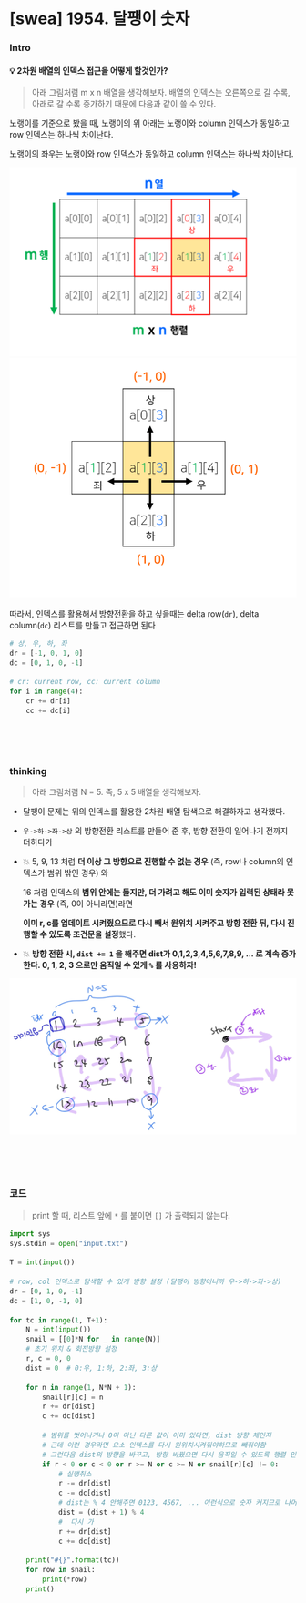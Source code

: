 # [swea] 1954. 달팽이 숫자

### Intro

#### 💡   2차원 배열의 인덱스 접근을 어떻게 할것인가?

> 아래 그림처럼 m x n 배열을 생각해보자. 배열의 인덱스는 오른쪽으로 갈 수록, 아래로 갈 수록 증가하기 때문에 다음과 같이 쓸 수 있다.

노랭이를 기준으로 봤을 때, 노랭이의 위 아래는 노랭이와 column 인덱스가 동일하고 row 인덱스는 하나씩 차이난다.

노랭이의 좌우는 노랭이와 row 인덱스가 동일하고 column 인덱스는 하나씩 차이난다.

<img src="[swea] 1954. 달팽이 숫자.assets/mn행렬.png" alt="mn행렬" style="zoom:90%;" />

<img src="[swea] 1954. 달팽이 숫자.assets/방향전환 idx.png" style="zoom:90%;" />

따라서, 인덱스를 활용해서 방향전환을 하고 싶을때는 delta row(`dr`), delta column(`dc`) 리스트를 만들고 접근하면 된다

```python
# 상, 우, 하, 좌
dr = [-1, 0, 1, 0]
dc = [0, 1, 0, -1]

# cr: current row, cc: current column
for i in range(4):
    cr += dr[i]
    cc += dc[i]
```

<br><br><br>

### thinking

> 아래 그림처럼 N = 5. 즉, 5 x 5 배열을 생각해보자.

- 달팽이 문제는 위의 인덱스를 활용한 2차원 배열 탐색으로 해결하자고 생각했다.

- `우->하->좌->상` 의 방향전환 리스트를 만들어 준 후, 방향 전환이 일어나기 전까지 더하다가

- 💥  5, 9, 13 처럼 **더 이상 그 방향으로 진행할 수 없는 경우** (즉, row나 column의 인덱스가 범위 밖인 경우) 와

  16 처럼 인덱스의 **범위 안에는 들지만, 더 가려고 해도 이미 숫자가 입력된 상태라 못가는 경우** (즉, 0이 아니라면)라면

  **이미 r, c를 업데이트 시켜줬으므로 다시 빼서 원위치 시켜주고 방향 전환 뒤, 다시 진행할 수 있도록 조건문을 설정**했다.

- 💥  **방향 전환 시, `dist += 1` 을 해주면 dist가 0,1,2,3,4,5,6,7,8,9, ... 로 계속 증가한다. 0, 1, 2, 3 으로만 움직일 수 있게 `%` 를 사용하자!**  

<img src="[swea] 1954. 달팽이 숫자.assets/달팽이.jpg" alt="달팽이" style="zoom:90%;" />

<br><br><br>

### 코드

> print 할 때, 리스트 앞에 `*` 를 붙이면 `[]` 가 출력되지 않는다.

```python
import sys
sys.stdin = open("input.txt")

T = int(input())

# row, col 인덱스로 탐색할 수 있게 방향 설정 (달팽이 방향이니까 우->하->좌->상)
dr = [0, 1, 0, -1]
dc = [1, 0, -1, 0]

for tc in range(1, T+1):
    N = int(input())
    snail = [[0]*N for _ in range(N)]
    # 초기 위치 & 회전방향 설정
    r, c = 0, 0
    dist = 0  # 0:우, 1:하, 2:좌, 3:상

    for n in range(1, N*N + 1):
        snail[r][c] = n
        r += dr[dist]
        c += dc[dist]

        # 범위를 벗어나거나 0이 아닌 다른 값이 이미 있다면, dist 방향 체인지
        # 근데 이런 경우라면 요소 인덱스를 다시 원위치시켜줘야하므로 빼줘야함
        # 그런다음 dist의 방향을 바꾸고, 방향 바꿨으면 다시 움직일 수 있도록 행렬 인덱스 업데이트
        if r < 0 or c < 0 or r >= N or c >= N or snail[r][c] != 0:
            # 실행취소
            r -= dr[dist]
            c -= dc[dist]
            # dist는 % 4 안해주면 0123, 4567, ... 이런식으로 숫자 커지므로 나머지로 접근
            dist = (dist + 1) % 4
            #  다시 가
            r += dr[dist]
            c += dc[dist]

    print("#{}".format(tc))
    for row in snail:
        print(*row)
    print()
```